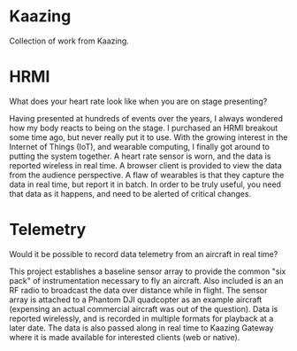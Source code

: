 Kaazing
=======

Collection of work from Kaazing.

HRMI
=======

What does your heart rate look like when you are on stage presenting?

Having presented at hundreds of events over the years, I always wondered how my body reacts to being on the stage.  I purchased an HRMI breakout some time ago, but never really put it to use.  With the growing interest in the Internet of Things (IoT), and wearable computing, I finally got around to putting the system together.  A heart rate sensor is worn, and the data is reported wireless in real time.  A browser client is provided to view the data from the audience perspective.  A flaw of wearables is that they capture the data in real time, but report it in batch.  In order to be truly useful, you need that data as it happens, and need to be alerted of critical changes.

Telemetry
=======

Would it be possible to record data telemetry from an aircraft in real time?  

This project establishes a baseline sensor array to provide the common "six pack" of instrumentation necessary to fly an aircraft.  Also included is an an RF radio to broadcast the data over distance while in flight.  The sensor array is attached to a Phantom DJI quadcopter as an example aircraft (expensing an actual commercial aircraft was out of the question).  Data is reported wirelessly, and is recorded in multiple formats for playback at a later date.  The data is also passed along in real time to Kaazing Gateway where it is made available for interested clients (web or native).
